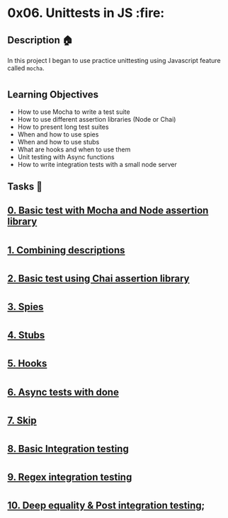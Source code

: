 <p><h1>0x06. Unittests in JS :fire:</h1></p>

## Description :house:
In this project I began to use practice unittesting using Javascript feature called `mocha`.
#
## Learning Objectives 
* How to use Mocha to write a test suite<br>
* How to use different assertion libraries (Node or Chai)<br>
* How to present long test suites<br>
* When and how to use spies<br>
* When and how to use stubs<br>
* What are hooks and when to use them<br>
* Unit testing with Async functions<br>
* How to write integration tests with a small node server

## Tasks :pencil:
## [0. Basic test with Mocha and Node assertion library](./0-calcul.test.js)
#
## [1. Combining descriptions](./1-calcul.test.js)
#
## [2. Basic test using Chai assertion library](./2-calcul_chai.test.js)
#
## [3. Spies](./3-payment.test.js)
#
## [4. Stubs](./4-payment.test.js)
#
## [5. Hooks](./5-payment.test.js)
#
## [6. Async tests with done](./6-payment_token.test.js)
#
## [7. Skip](./7-skip.test.js)
#
## [8. Basic Integration testing](./8-api/api.test.js)
#
## [9. Regex integration testing](./9-api/api.test.js)
#
## [10. Deep equality & Post integration testing](./10-api/api.test.js);
